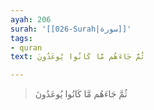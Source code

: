```yaml
---
ayah: 206
surah: '[[026-Surah|سورة]]'
tags:
- quran
text: ثُمَّ جَاءَهُم مَّا كَانُوا يُوعَدُونَ

---
```

> ثُمَّ جَاءَهُم مَّا كَانُوا يُوعَدُونَ

